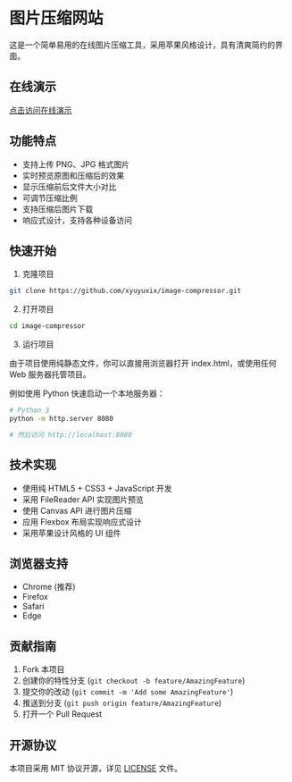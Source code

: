 # 图片压缩网站

这是一个简单易用的在线图片压缩工具，采用苹果风格设计，具有清爽简约的界面。

## 在线演示

[点击访问在线演示](https://xyuyuxix.github.io/image-compressor)

## 功能特点

- 支持上传 PNG、JPG 格式图片
- 实时预览原图和压缩后的效果
- 显示压缩前后文件大小对比
- 可调节压缩比例
- 支持压缩后图片下载
- 响应式设计，支持各种设备访问

## 快速开始

1. 克隆项目
```bash
git clone https://github.com/xyuyuxix/image-compressor.git
```

2. 打开项目
```bash
cd image-compressor
```

3. 运行项目

由于项目使用纯静态文件，你可以直接用浏览器打开 index.html，或使用任何 Web 服务器托管项目。

例如使用 Python 快速启动一个本地服务器：
```bash
# Python 3
python -m http.server 8080

# 然后访问 http://localhost:8080
```

## 技术实现

- 使用纯 HTML5 + CSS3 + JavaScript 开发
- 采用 FileReader API 实现图片预览
- 使用 Canvas API 进行图片压缩
- 应用 Flexbox 布局实现响应式设计
- 采用苹果设计风格的 UI 组件

## 浏览器支持

- Chrome (推荐)
- Firefox
- Safari
- Edge

## 贡献指南

1. Fork 本项目
2. 创建你的特性分支 (`git checkout -b feature/AmazingFeature`)
3. 提交你的改动 (`git commit -m 'Add some AmazingFeature'`)
4. 推送到分支 (`git push origin feature/AmazingFeature`)
5. 打开一个 Pull Request

## 开源协议

本项目采用 MIT 协议开源，详见 [LICENSE](LICENSE) 文件。 